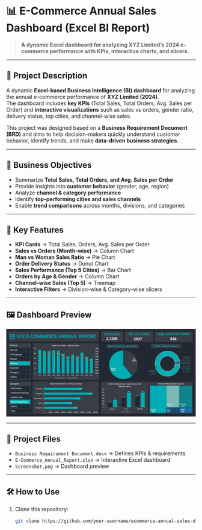 # 📊 E-Commerce Annual Sales Dashboard (Excel BI Report)

> **A dynamic Excel dashboard for analyzing XYZ Limited’s 2024 e-commerce performance with KPIs, interactive charts, and slicers.**

---

## 📖 Project Description
A dynamic **Excel-based Business Intelligence (BI) dashboard** for analyzing the annual e-commerce performance of **XYZ Limited (2024)**.  
The dashboard includes **key KPIs** (Total Sales, Total Orders, Avg. Sales per Order) and **interactive visualizations** such as sales vs orders, gender ratio, delivery status, top cities, and channel-wise sales.  

This project was designed based on a **Business Requirement Document (BRD)** and aims to help decision-makers quickly understand customer behavior, identify trends, and make **data-driven business strategies**.  

---

## 🎯 Business Objectives
- Summarize **Total Sales, Total Orders, and Avg. Sales per Order**  
- Provide insights into **customer behavior** (gender, age, region)  
- Analyze **channel & category performance**  
- Identify **top-performing cities and sales channels**  
- Enable **trend comparisons** across months, divisions, and categories  

---

## 📌 Key Features
- **KPI Cards** → Total Sales, Orders, Avg. Sales per Order  
- **Sales vs Orders (Month-wise)** → Column Chart  
- **Man vs Woman Sales Ratio** → Pie Chart  
- **Order Delivery Status** → Donut Chart  
- **Sales Performance (Top 5 Cities)** → Bar Chart  
- **Orders by Age & Gender** → Column Chart  
- **Channel-wise Sales (Top 5)** → Treemap  
- **Interactive Filters** → Division-wise & Category-wise slicers  

---

## 🖼️ Dashboard Preview
![Dashboard Screenshot](Screenshot.png)

---

## 📂 Project Files
- `Business Requirement Document.docx` → Defines KPIs & requirements  
- `E-Commerce_Annual_Report.xlsx` → Interactive Excel dashboard  
- `Screenshot.png` → Dashboard preview  

---

## 🛠️ How to Use
1. Clone this repository:
   ```bash
   git clone https://github.com/your-username/ecommerce-annual-sales-dashboard.git
